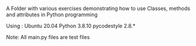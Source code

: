 A Folder with various exercises demonstrating how to use Classes, methods and attributes in Python programming

Using :
Ubuntu 20.04
Python 3.8.10
pycodestyle 2.8.*

Note: All main.py files are test files
